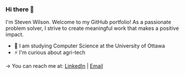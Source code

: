 ### Hi there 👋

<!-- ![Visitors](https://api.visitorbadge.io/api/visitors?path=https%3A%2F%2Fgithub.com%2Fsteven-n-wilson&labelColor=%23d9e3f0&countColor=%2337d67a)
 -->
I'm Steven Wilson. Welcome to my GitHub portfolio! As a passionate problem solver, I strive to create meaningful work that makes a positive impact.


- :hammer: I am studying Computer Science at the University of Ottawa
- ⚡ I'm curious about agri-tech

→ You can reach me at: [LinkedIn](https://www.linkedin.com/in/stevenwilsongt/) | [Email](mailto:stevenwilsonnunez@gmail.com)

